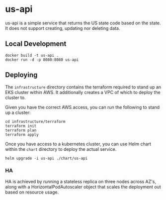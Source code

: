 # us-api

us-api is a simple service that returns the US state code based on the state. It
does not support creating, updating nor deleting data.

## Local Development

```
docker build -t us-api .
docker run -d -p 8080:8080 us-api
```

## Deploying

The `infrastructure` directory contains the terraform required to stand up an
EKS cluster within AWS. It additionally creates a VPC of which to deploy the cluster
to.

Given you have the correct AWS access, you can run the following to stand up a cluster:

```
cd infrastructure/terraform
terraform init
terraform plan
terraform apply
```

Once you have access to a kubernetes cluster, you can use Helm chart within the `chart` directory to deploy the actual service.

```
helm upgrade -i us-api ./chart/us-api
```

### HA

HA is achieved by running a stateless replica on three nodes across AZ's, along with
a HorizontalPodAutoscaler object that scales the deployment out based on resource usage.
